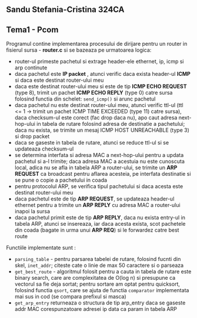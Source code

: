 ## Sandu Stefania-Cristina 324CA
## Tema1 - Pcom


Programul contine implementarea procesului de dirijare pentru un router in fisierul sursa - **router.c** si se bazeaza pe urmatoarea logica:

* router-ul primeste pachetul si extrage header-ele ethernet, ip, icmp si arp continute
* daca pachetul este **IP packet** , atunci verific daca exista header-ul **ICMP** si daca este destinat router-ului meu
* daca este destinat router-ului meu si este de tip **ICMP ECHO REQUEST** (type 8), trimit un pachet **ICMP ECHO REPLY** (type 0) catre sursa folosind functia din schelet: `send_icmp()` si arunc pachetul
* daca pachetul nu este destinat router-ului meu, atunci verific ttl-ul (ttl <= 1 -> trimit un pachet ICMP TIME EXCEEDED (type 11) catre sursa), daca checksum-ul este corect (fac drop daca nu), apo caut adresa next-hop-ului in tabela de rutare folosind adresa de destinatie a pachetului; daca nu exista, se trimite un mesaj ICMP HOST UNREACHABLE (type 3) si drop packet
* daca se gaseste in tabela de rutare, atunci se reduce ttl-ul si se updateaza checksum-ul
* se determina interfata si adresa MAC a next-hop-ului pentru a updata pachetul si a-l trimite; daca adresa MAC a acestuia nu este cunoscuta local, adica nu se afla in tabela ARP a router-ului, se trimite un **ARP REQUEST** ca broadcast pentru aflarea acesteia, pe interfata destinatie si se pune o copie a pachetului in coada
* pentru protocolul ARP, se verifica tipul pachetului si daca acesta este destinat router-ului meu
* daca pachetul este de tip **ARP REQUEST**, se updateaza header-ul ethernet pentru a trimite un **ARP REPLY** cu adresa MAC a router-ului inapoi la sursa
* daca pachetul primit este de tip **ARP REPLY**, daca nu exista entry-ul in tabela ARP, atunci se insereaza, iar daca acesta exista, scot pachetele din coada (bagate in urma unui **ARP REQ**) si le forwardez catre best route 

Functiile implementate sunt :
* `parsing_table` - pentru parsarea tabelei de rutare, folosind fucnti din skel, `inet_addr`; citeste cate o linie de max 50 caractere si o parseaza
* `get_best_route` - algoritmul folosit pentru a cauta in tabela de rutare este binary search, care are complexitatea de O(log n) si presupune ca vectorul sa fie deja sortat; pentru sortare am optat pentru quicksort, folosind functia `qsort`, care se ajuta de functia `comparator` implementata mai sus in cod (se compara prefixul si masca)
* `get_arp_entry` returneaza o structura de tip arp_entry daca se gaseste addr MAC corespunzatoare adresei ip data ca param in tabela ARP